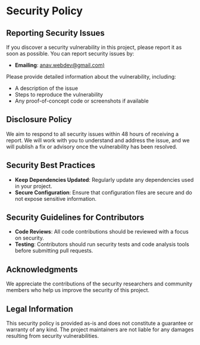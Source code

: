 # Security Policy

## Reporting Security Issues

If you discover a security vulnerability in this project, please report it as soon as possible. You can report security issues by:

-   **Emailing**: [anav.webdev@gmail.com)](mailto:anav.webdev@gmail.com)

Please provide detailed information about the vulnerability, including:

-   A description of the issue
-   Steps to reproduce the vulnerability
-   Any proof-of-concept code or screenshots if available

## Disclosure Policy

We aim to respond to all security issues within 48 hours of receiving a report. We will work with you to understand and address the issue, and we will publish a fix or advisory once the vulnerability has been resolved.

## Security Best Practices

-   **Keep Dependencies Updated**: Regularly update any dependencies used in your project.
-   **Secure Configuration**: Ensure that configuration files are secure and do not expose sensitive information.

## Security Guidelines for Contributors

-   **Code Reviews**: All code contributions should be reviewed with a focus on security.
-   **Testing**: Contributors should run security tests and code analysis tools before submitting pull requests.

## Acknowledgments

We appreciate the contributions of the security researchers and community members who help us improve the security of this project.

## Legal Information

This security policy is provided as-is and does not constitute a guarantee or warranty of any kind. The project maintainers are not liable for any damages resulting from security vulnerabilities.

